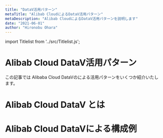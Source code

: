 ```yaml
---
title: "DataV活用パターン"
metaTitle: "Alibab CloudによるDataV活用パターン"
metaDescription: "Alibab CloudによるDataV活用パターンを説明します"
date: "2021-06-01"
author: "Hironobu Ohara"
---
```


import Titlelist from '../src/Titlelist.js';

<!-- 
query MyQuery {
  allMarkdownRemark(
    filter: {fileAbsolutePath: {regex: "/usecase-datav/"}}
    sort: {fields: fileAbsolutePath, order: ASC}
  ) {
    nodes {
      frontmatter {
        title
        metaTitle
        metaDescription
        date(formatString: "yyyy/MM/DD")
        author       
      }
      fileAbsolutePath
    }
  }
}
-->


# Alibab Cloud DataV活用パターン

この記事では Alibaba Cloud DataVのによる活用パターンをいくつか紹介いたします。

# Alibab Cloud DataV とは

<Titlelist 
    metaTitle="DataVの紹介"
    metaDescription="インパクトのあるダッシュボードを作るならDataV #1 紹介編"
    url="http://localhost:8000/usecase-datav/DATAV_001_Introduction"
    imageurl="https://raw.githubusercontent.com/sbcloud/help/master/content/usecase-datav/DataV_images_17680117127213200000/temp1.gif"
    date="2019/07/04"
    author="SBC engineer blog"
/>


# Alibab Cloud DataVによる構成例

<Titlelist 
    metaTitle="DataVでマップ作成"
    metaDescription="インパクトのあるダッシュボードを作るならDataV #2 3Dマップ編"
    url="http://localhost:8000/usecase-datav/DATAV_002_Map"
    imageurl="https://raw.githubusercontent.com/sbcloud/help/master/content/usecase-datav/DataV_images_26006613378008500/instance_list.png"
    date="2019/12/26"
    author="SBC engineer blog"
/>

<Titlelist 
    metaTitle="DataV Proxyについて"
    metaDescription="DataVユーザーの強い味方！DataV Proxyについて"
    url="http://localhost:8000/usecase-datav/DATAV_003_DataVProxy"
    imageurl="https://raw.githubusercontent.com/sbcloud/help/master/content/usecase-datav/DataV_images_26006613506519500/20200203161752.png"
    date="2020/02/05"
    author="SBC engineer blog"
/>


<Titlelist 
    metaTitle="DataV Widget 開発ガイド"
    metaDescription="Alibab Cloud DataV Widget 開発ガイドを説明します"
    url="http://localhost:8000/usecase-datav/DATAV_004_datav-widget-develop-guide"
    imageurl="https://raw.githubusercontent.com/sbcloud/help/master/content/usecase-datav/DataV_images_2134623456234513425/ecomfe-1024x512.png"
    date="2021/06/01"
    author="SBC engineer blog"
/>


<Titlelist 
    metaTitle="DataV のデータ権限制御"
    metaDescription="同じ Alibab Cloud DataV Dashboard に対して違うユーザは違うデータを見えるする方法を紹介します。"
    url="http://localhost:8000/usecase-datav/DATAV_005_datav-develop-api-cookie"
    imageurl="https://raw.githubusercontent.com/sbcloud/help/master/content/usecase-datav/DataV_images_2134623456234513425/CORS_principle.png"
    date="2021/06/01"
    author="SBC engineer blog"
/>



<Titlelist 
    metaTitle="ccccc"
    metaDescription="ccccc"
    url="http://localhost:8000/usecase-datav/DATAV_006_datav-sakura"
    imageurl="https://raw.githubusercontent.com/sbcloud/help/master/content/usecase-datav/DataV_images_2134623456234513425/TB1ji7ccLDH8KJjy1XcXXcpdXXa-767-426.gif"
    date="2021/06/01"
    author="SBC engineer blog"
/>

